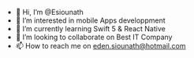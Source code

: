 - 👋 Hi, I’m @Esiounath
- 👀 I’m interested in mobile Apps developpment
- 🌱 I’m currently learning Swift 5 & React Native
- 💞️ I’m looking to collaborate on Best IT Company
- 📫 How to reach me on eden.siounath@hotmail.com 



